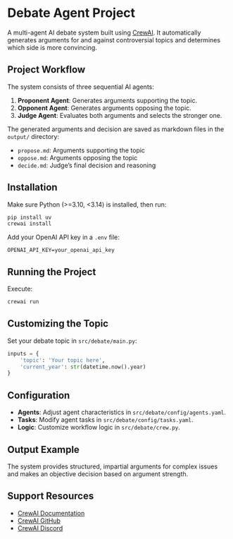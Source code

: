 # Debate Agent Project

A multi-agent AI debate system built using [CrewAI](https://crewai.com). It automatically generates arguments for and against controversial topics and determines which side is more convincing.

## Project Workflow

The system consists of three sequential AI agents:

1. **Proponent Agent**: Generates arguments supporting the topic.
2. **Opponent Agent**: Generates arguments opposing the topic.
3. **Judge Agent**: Evaluates both arguments and selects the stronger one.

The generated arguments and decision are saved as markdown files in the `output/` directory:

* `propose.md`: Arguments supporting the topic
* `oppose.md`: Arguments opposing the topic
* `decide.md`: Judge’s final decision and reasoning

## Installation

Make sure Python (>=3.10, <3.14) is installed, then run:

```bash
pip install uv
crewai install
```

Add your OpenAI API key in a `.env` file:

```env
OPENAI_API_KEY=your_openai_api_key
```

## Running the Project

Execute:

```bash
crewai run
```

## Customizing the Topic

Set your debate topic in `src/debate/main.py`:

```python
inputs = {
    'topic': 'Your topic here',
    'current_year': str(datetime.now().year)
}
```

## Configuration

* **Agents**: Adjust agent characteristics in `src/debate/config/agents.yaml`.
* **Tasks**: Modify agent tasks in `src/debate/config/tasks.yaml`.
* **Logic**: Customize workflow logic in `src/debate/crew.py`.

## Output Example

The system provides structured, impartial arguments for complex issues and makes an objective decision based on argument strength.

## Support Resources

* [CrewAI Documentation](https://docs.crewai.com)
* [CrewAI GitHub](https://github.com/joaomdmoura/crewai)
* [CrewAI Discord](https://discord.com/invite/X4JWnZnxPb)

